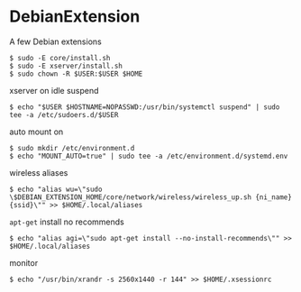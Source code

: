 # DebianExtension
A few Debian extensions

```
$ sudo -E core/install.sh
$ sudo -E xserver/install.sh
$ sudo chown -R $USER:$USER $HOME
```

xserver on idle suspend
```
$ echo "$USER $HOSTNAME=NOPASSWD:/usr/bin/systemctl suspend" | sudo tee -a /etc/sudoers.d/$USER
```

auto mount on
```
$ sudo mkdir /etc/environment.d
$ echo "MOUNT_AUTO=true" | sudo tee -a /etc/environment.d/systemd.env
```

wireless aliases
```
$ echo "alias wu=\"sudo \$DEBIAN_EXTENSION_HOME/core/network/wireless/wireless_up.sh {ni_name} {ssid}\"" >> $HOME/.local/aliases
```

`apt-get` install no recommends
```
$ echo "alias agi=\"sudo apt-get install --no-install-recommends\"" >> $HOME/.local/aliases
```

monitor
```
$ echo "/usr/bin/xrandr -s 2560x1440 -r 144" >> $HOME/.xsessionrc
```

